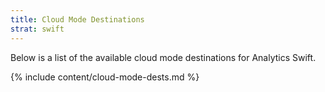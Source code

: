 ```yaml
---
title: Cloud Mode Destinations
strat: swift
---
```

Below is a list of the available cloud mode destinations for Analytics Swift. 

{% include content/cloud-mode-dests.md %}